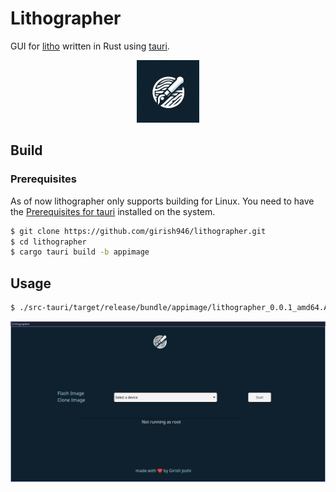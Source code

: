 # Lithographer

GUI for [litho](https://github.com/girish946/litho) written in Rust using [tauri](https://tauri.studio/).


<p align="center">
<img src="src/assets/logo.png"></img>
</p>

## Build

### Prerequisites

As of now lithographer only supports building for Linux. You need to have the [Prerequisites for tauri](https://tauri.app/v1/guides/getting-started/prerequisites/) installed on the system.


```bash
$ git clone https://github.com/girish946/lithographer.git
$ cd lithographer
$ cargo tauri build -b appimage
```

## Usage
```bash
$ ./src-tauri/target/release/bundle/appimage/lithographer_0.0.1_amd64.AppImage
```

<img src="src/assets/lithographer-window.png"></img>
